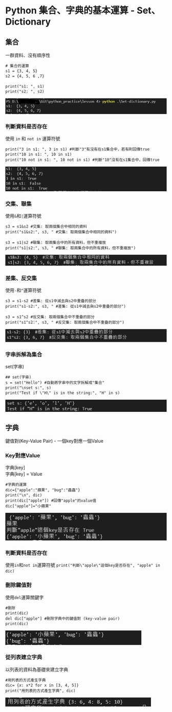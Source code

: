 # Python 集合、字典的基本運算 - Set、Dictionary
## 集合
一群資料、沒有順序性  
```
# 集合的運算
s1 = {3, 4, 5}
s2 = {4, 5, 6 ,7}

print("s1: ", s1)
print("s2: ", s2)
```
![image](../figure/4/set.JPG)
###  判斷資料是否存在
使用 `in` 和 `not in` 運算符號  
```
print("3 in s1: ", 3 in s1) #判斷"3"有沒有在s1集合中，若有則回傳true
print("10 in s1: ", 10 in s1)
print("10 not in s1: ", 10 not in s1) #判斷"10"沒有在s1集合中，回傳true
```
![image2](../figure/4/set2.JPG)

### 交集、聯集  
使用`&`和`|`運算符號
```
s3 = s1&s2 #交集: 取兩個集合中相同的資料
print("s1&s2:", s3, " #交集: 取兩個集合中相同的資料")

s3 = s1|s2 #聯集: 取兩集合中的所有資料，但不重複放
print("s1|s2:", s3, " #聯集: 取兩集合中的所有資料，但不重複放")
```
![image3](../figure/4/set3.JPG)

### 差集、反交集
使用`-`和`^`運算符號  
```
s3 = s1-s2 #差集: 從s1中減去與s2中重疊的部分
print("s1-s2:", s3, " #差集: 從s1中減去與s2中重疊的部分")

s3 = s1^s2 #反交集: 取兩個集合中不重疊的部分
print("s1^s2:", s3, " #反交集: 取兩個集合中不重疊的部分")
```
![image4](../figure/4/set4.JPG)

### 字串拆解為集合
set(字串)  
```
## set(字串)
s = set("Hello") #自動將字串中的文字拆解成"集合"
print("\nset s:", s)
print("Test if \"H\" is in the string:", "H" in s)
```
![image5](../figure/4/set5.JPG)

## 字典
鍵值對(Key-Value Pair) - 一個key對應一個Value  
### Key對應Value
字典[key]  
字典[key] = Value
```
#字典的運算
dic={"apple":"蘋果", "bug":"蟲蟲"}
print("\n", dic)
print(dic["apple"]) #回傳"apple"的value值
dic["apple"]="小蘋果"
```
![image6](../figure/4/dic.JPG)

### 判斷資料是否存在
使用`in`和`not in`運算符號
`print("判斷\"apple\"這個key是否存在", "apple" in dic)`  

### 刪除鍵值對
使用`del`運算關鍵字
```
#刪除
print(dic)
del dic["apple"] #刪除字典中的鍵值對 (key-value pair)
print(dic)
```
![image7](../figure/4/dic2.JPG)

### 從列表建立字典
以列表的資料為基礎來建立字典  
```
#用列表的方式產生字典
dic= {x: x*2 for x in [3, 4, 5]}
print("用列表的方式產生字典", dic)
```
![image7](../figure/4/dic3.JPG)